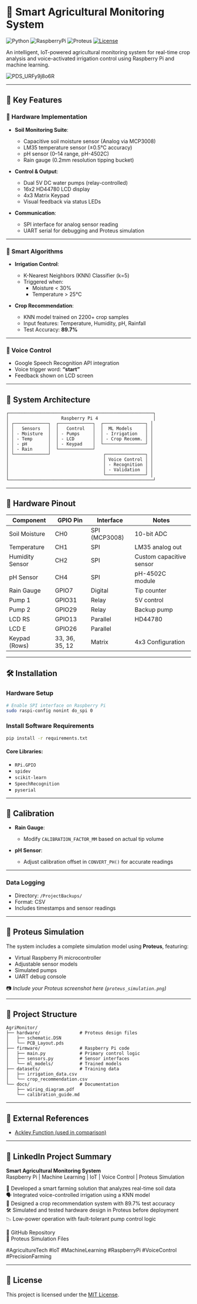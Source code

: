 # 🌱 Smart Agricultural Monitoring System

![Python](https://img.shields.io/badge/Python-3.8%2B-blue)
![RaspberryPi](https://img.shields.io/badge/Hardware-Raspberry_Pi-red)
![Proteus](https://img.shields.io/badge/Simulation-Proteus-important)
[![License](https://img.shields.io/badge/License-MIT-yellow.svg)](https://opensource.org/licenses/MIT)

An intelligent, IoT-powered agricultural monitoring system for real-time crop analysis and voice-activated irrigation control using Raspberry Pi and machine learning.

![PDS_URFy9j8o6R](https://github.com/user-attachments/assets/40933212-1688-4107-b96d-e009a464e6f1)

---

## 🚀 Key Features

### 🔧 Hardware Implementation

- **Soil Monitoring Suite**:
  - Capacitive soil moisture sensor (Analog via MCP3008)
  - LM35 temperature sensor (±0.5°C accuracy)
  - pH sensor (0–14 range, pH-4502C)
  - Rain gauge (0.2mm resolution tipping bucket)

- **Control & Output**:
  - Dual 5V DC water pumps (relay-controlled)
  - 16x2 HD44780 LCD display
  - 4x3 Matrix Keypad
  - Visual feedback via status LEDs

- **Communication**:
  - SPI interface for analog sensor reading
  - UART serial for debugging and Proteus simulation

---

### 🧠 Smart Algorithms

- **Irrigation Control**:
  - K-Nearest Neighbors (KNN) Classifier (k=5)
  - Triggered when:
    - Moisture < 30%
    - Temperature > 25°C

- **Crop Recommendation**:
  - KNN model trained on 2200+ crop samples
  - Input features: Temperature, Humidity, pH, Rainfall
  - Test Accuracy: **89.7%**

---

### 🎤 Voice Control

- Google Speech Recognition API integration  
- Voice trigger word: **“start”**
- Feedback shown on LCD screen

---

## 📐 System Architecture

```
┌───────────────────────────────────────────────────────┐
│                    Raspberry Pi 4                     │
│ ┌─────────────┐  ┌─────────────┐  ┌────────────────┐ │
│ │   Sensors   │  │   Control   │  │  ML Models     │ │
│ │ - Moisture  │  │ - Pumps     │  │ - Irrigation   │ │
│ │ - Temp      │  │ - LCD       │  │ - Crop Recomm. │ │
│ │ - pH        │  │ - Keypad    │  └────────────────┘ │
│ │ - Rain      │  └─────────────┘                     │
│ └─────────────┘                    ┌───────────────┐ │
│                                    │ Voice Control │ │
│                                    │ - Recognition │ │
│                                    │ - Validation  │ │
│                                    └───────────────┘ │
└───────────────────────────────────────────────────────┘
```

---

## 🧰 Hardware Pinout

| Component        | GPIO Pin       | Interface     | Notes                        |
|------------------|----------------|---------------|------------------------------|
| Soil Moisture    | CH0            | SPI (MCP3008) | 10-bit ADC                   |
| Temperature      | CH1            | SPI           | LM35 analog out              |
| Humidity Sensor  | CH2            | SPI           | Custom capacitive sensor     |
| pH Sensor        | CH4            | SPI           | pH-4502C module              |
| Rain Gauge       | GPIO7          | Digital       | Tip counter                  |
| Pump 1           | GPIO31         | Relay         | 5V control                   |
| Pump 2           | GPIO29         | Relay         | Backup pump                  |
| LCD RS           | GPIO13         | Parallel      | HD44780                      |
| LCD E            | GPIO26         | Parallel      |                              |
| Keypad (Rows)    | 33, 36, 35, 12 | Matrix        | 4x3 Configuration            |

---

## 🛠️ Installation

### Hardware Setup

```bash
# Enable SPI interface on Raspberry Pi
sudo raspi-config nonint do_spi 0
```

### Install Software Requirements

```bash
pip install -r requirements.txt
```

#### Core Libraries:
- `RPi.GPIO`
- `spidev`
- `scikit-learn`
- `SpeechRecognition`
- `pyserial`

---

## 🔧 Calibration

- **Rain Gauge**:
  - Modify `CALIBRATION_FACTOR_MM` based on actual tip volume

- **pH Sensor**:
  - Adjust calibration offset in `CONVERT_PH()` for accurate readings

---

### Data Logging

- Directory: `/ProjectBackups/`
- Format: CSV
- Includes timestamps and sensor readings

---

## 🧪 Proteus Simulation

The system includes a complete simulation model using **Proteus**, featuring:

- Virtual Raspberry Pi microcontroller
- Adjustable sensor models
- Simulated pumps
- UART debug console

📷 *Include your Proteus screenshot here (`proteus_simulation.png`)*

---

## 📁 Project Structure

```
AgriMonitor/
├── hardware/               # Proteus design files
│   ├── schematic.DSN
│   └── PCB_Layout.pds
├── firmware/               # Raspberry Pi code
│   ├── main.py             # Primary control logic
│   ├── sensors.py          # Sensor interfaces
│   └── ml_models/          # Trained models
├── datasets/               # Training data
│   ├── irrigation_data.csv
│   └── crop_recommendation.csv
└── docs/                   # Documentation
    ├── wiring_diagram.pdf
    └── calibration_guide.md
```

---

## 🔗 External References

- [Ackley Function (used in comparison)](https://www.sfu.ca/~ssurjano/ackley.html)

---

## 💼 LinkedIn Project Summary

**Smart Agricultural Monitoring System**  
Raspberry Pi | Machine Learning | IoT | Voice Control | Proteus Simulation

🚜 Developed a smart farming solution that analyzes real-time soil data  
🗣️ Integrated voice-controlled irrigation using a KNN model  
🌾 Designed a crop recommendation system with 89.7% test accuracy  
🛠️ Simulated and tested hardware design in Proteus before deployment  
📉 Low-power operation with fault-tolerant pump control logic

🔗 GitHub Repository  
🔗 Proteus Simulation Files  

#AgricultureTech #IoT #MachineLearning #RaspberryPi #VoiceControl #PrecisionFarming

---

## 📜 License

This project is licensed under the [MIT License](https://opensource.org/licenses/MIT).
